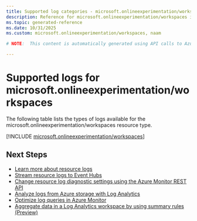 ```yaml
---
title: Supported log categories - microsoft.onlineexperimentation/workspaces
description: Reference for microsoft.onlineexperimentation/workspaces in Azure Monitor Logs.
ms.topic: generated-reference
ms.date: 10/31/2025
ms.custom: microsoft.onlineexperimentation/workspaces, naam

# NOTE:  This content is automatically generated using API calls to Azure. Any edits made on these files will be overwritten in the next run of the script. 

---
```





# Supported logs for microsoft.onlineexperimentation/workspaces  
The following table lists the types of logs available for the microsoft.onlineexperimentation/workspaces resource type.
  

  
[!INCLUDE [microsoft.onlineexperimentation/workspaces](~/reusable-content/ce-skilling/azure/includes/azure-monitor/reference/logs/microsoft-onlineexperimentation-workspaces-logs-include.md)]  
  

## Next Steps

* [Learn more about resource logs](/azure/azure-monitor/essentials/platform-logs-overview)
* [Stream resource logs to Event Hubs](/azure/azure-monitor/essentials/resource-logs#send-to-azure-event-hubs)
* [Change resource log diagnostic settings using the Azure Monitor REST API](/rest/api/monitor/diagnosticsettings)
* [Analyze logs from Azure storage with Log Analytics](/azure/azure-monitor/essentials/resource-logs#send-to-log-analytics-workspace)
* [Optimize log queries in Azure Monitor](/azure/azure-monitor/logs/query-optimization)
* [Aggregate data in a Log Analytics workspace by using summary rules (Preview)](/azure/azure-monitor/logs/summary-rules)